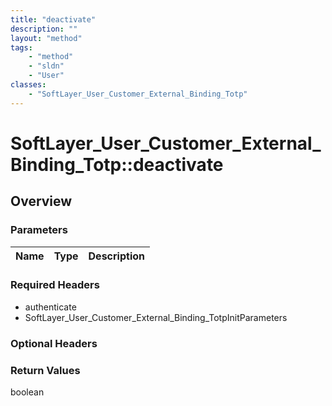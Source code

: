 ```yaml
---
title: "deactivate"
description: ""
layout: "method"
tags:
    - "method"
    - "sldn"
    - "User"
classes:
    - "SoftLayer_User_Customer_External_Binding_Totp"
---
```

# SoftLayer_User_Customer_External_Binding_Totp::deactivate
## Overview 


### Parameters 
|Name | Type | Description |
| --- | --- | --- |


### Required Headers
* authenticate
* SoftLayer_User_Customer_External_Binding_TotpInitParameters

### Optional Headers

### Return Values
boolean

